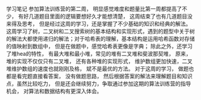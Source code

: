 学习笔记
参加算法训练营的第二周， 明显感觉难度和题量比第一周都提高了不少， 有好几道题目里面的逻辑要想好久才能想清楚， 这周结束了也有几道题目没来得及思考， 但是经过这周的学习，还是掌握了不少基础的知识和经典的解法。
这周学习了树，二叉树和二叉搜索树的基本结构和实现形式，遇到的题型中关于树的解法大都使用递归的解法；对于哈希表的理解，基本结构是运用哈希函数对存储的值映射到数组中， 但是在做题中，感觉哈希表更像是字典； 除此之外，还学习了堆hea的特性， 有最大堆和最小堆，常见的堆有二叉堆和斐波那契堆， 原来， 堆的实现不仅仅只有二叉堆， 还有各种堆的实现形式， 维护数组更加快速，二叉堆维护数组的速度也就刚刚及格， 斌不是最优的方法。
对于这周的学习， 做题也都是看完题直接看答案， 没有做题思路， 然后根据答案的解法来理解题目和知识点，虽然比较吃力， 但是还会继续努力，争取通过参加这期的算法训练营的指导机会， 对算法和数据结构有更深入体会。